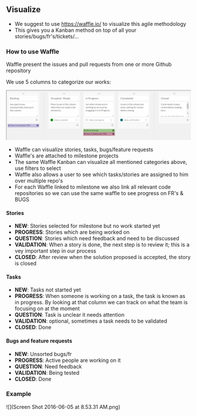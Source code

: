 ## Visualize

- We suggest to use https://waffle.io/ to visualize this agile methodology 
- This gives you a Kanban method on top of all your stories/bugs/fr's/tickets/...

### How to use Waffle

Waffle present the issues and pull requests from one or more Github repository

We use 5 columns to categorize our works:

![waffle columns](2016-04-12_1271x343_scrot.png)

- Waffle can visualize stories, tasks, bugs/feature requests
- Waffle's are attached to milestone projects
- The same Waffle Kanban can visualize all mentioned categories above, use filters to select
- Waffle also allows a user to see which tasks/stories are assigned to him over multiple repo's
- For each Waffle linked to milestone we also link all relevant code repositories so we can use the same waffle to see progress on FR's & BUGS


#### Stories

- **NEW**: Stories selected for milestone but no work started yet
- **PROGRESS**: Stories which are being worked on
- **QUESTION**: Stories which need feedback and need to be discussed
- **VALIDATION**: When a story is done, the next step is to review it; this is a vey important step in our process
- **CLOSED**: After review when the solution proposed is accepted, the story is closed


#### Tasks

- **NEW**: Tasks not started yet
- **PROGRESS**: When someone is working on a task, the task is known as in progress. By looking at that column we can track on what the team is focusing on at the moment
- **QUESTION**: Task is unclear it needs attention
- **VALIDATION**: optional, sometimes a task needs to be validated
- **CLOSED**: Done


#### Bugs and feature requests

- **NEW**: Unsorted bugs/fr
- **PROGRESS**: Active people are working on it
- **QUESTION**: Need feedback
- **VALIDATION**: Being tested
- **CLOSED**: Done


### Example

![](Screen Shot 2016-06-05 at 8.53.31 AM.png)